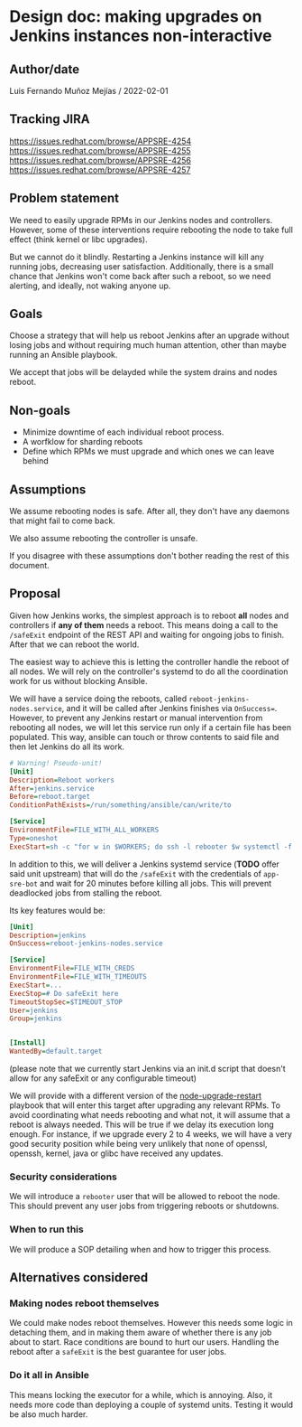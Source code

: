 # Design doc: making upgrades on Jenkins instances non-interactive

## Author/date

Luis Fernando Muñoz Mejías / 2022-02-01

## Tracking JIRA

https://issues.redhat.com/browse/APPSRE-4254
https://issues.redhat.com/browse/APPSRE-4255
https://issues.redhat.com/browse/APPSRE-4256
https://issues.redhat.com/browse/APPSRE-4257

## Problem statement

We need to easily upgrade RPMs in our Jenkins nodes and
controllers. However, some of these interventions require rebooting
the node to take full effect (think kernel or libc upgrades).

But we cannot do it blindly. Restarting a Jenkins instance will kill
any running jobs, decreasing user satisfaction. Additionally, there is
a small chance that Jenkins won't come back after such a reboot, so we
need alerting, and ideally, not waking anyone up.

## Goals

Choose a strategy that will help us reboot Jenkins after an upgrade
without losing jobs and without requiring much human attention, other
than maybe running an Ansible playbook.

We accept that jobs will be delayded while the system drains and nodes
reboot.

## Non-goals

* Minimize downtime of each individual reboot process.
* A worfklow for sharding reboots
* Define which RPMs we must upgrade and which ones we can leave behind

## Assumptions

We assume rebooting nodes is safe. After all, they don't have any
daemons that might fail to come back.

We also assume rebooting the controller is unsafe.

If you disagree with these assumptions don't bother reading the rest
of this document.

## Proposal

Given how Jenkins works, the simplest approach is to reboot **all**
nodes and controllers if **any of them** needs a reboot. This means
doing a call to the `/safeExit` endpoint of the REST API and waiting
for ongoing jobs to finish. After that we can reboot the world.

The easiest way to achieve this is letting the controller handle the
reboot of all nodes.  We will rely on the controller's systemd to do
all the coordination work for us without blocking Ansible.

We will have a service doing the reboots, called
`reboot-jenkins-nodes.service`, and it will be called after Jenkins
finishes via `OnSuccess=`. However, to prevent any Jenkins restart or
manual intervention from rebooting all nodes, we will let this service
run only if a certain file has been populated. This way, ansible can
touch or throw contents to said file and then let Jenkins do all its
work.

``` ini
# Warning! Pseudo-unit!
[Unit]
Description=Reboot workers
After=jenkins.service
Before=reboot.target
ConditionPathExists=/run/something/ansible/can/write/to

[Service]
EnvironmentFile=FILE_WITH_ALL_WORKERS
Type=oneshot
ExecStart=sh -c "for w in $WORKERS; do ssh -l rebooter $w systemctl -f reboot; done"
```

In addition to this, we will deliver a Jenkins systemd service
(**TODO** offer said unit upstream) that will do the `/safeExit` with
the credentials of `app-sre-bot` and wait for 20 minutes before killing all
jobs.  This will prevent deadlocked jobs from stalling the reboot.

Its key features would be:

``` ini
[Unit]
Description=jenkins
OnSuccess=reboot-jenkins-nodes.service

[Service]
EnvironmentFile=FILE_WITH_CREDS
EnvironmentFile=FILE_WITH_TIMEOUTS
ExecStart=...
ExecStop=# Do safeExit here
TimeoutStopSec=$TIMEOUT_STOP
User=jenkins
Group=jenkins


[Install]
WantedBy=default.target
```

(please note that we currently start Jenkins via an init.d script that
doesn't allow for any safeExit or any configurable timeout)

We will provide with a different version of the
[node-upgrade-restart](https://gitlab.cee.redhat.com/app-sre/infra/blob/master/ansible/playbooks/node-upgrade-restart.yml)
playbook that will enter this target after upgrading any relevant
RPMs. To avoid coordinating what needs rebooting and what not, it
will assume that a reboot is always needed. This will be true if we
delay its execution long enough. For instance, if we upgrade every 2
to 4 weeks, we will have a very good security position while being
very unlikely that none of openssl, openssh, kernel, java or glibc
have received any updates.

### Security considerations

We will introduce a `rebooter` user that will be allowed to reboot the
node. This should prevent any user jobs from triggering reboots or
shutdowns.

### When to run this

We will produce a SOP detailing when and how to trigger this process.

## Alternatives considered

### Making nodes reboot themselves

We could make nodes reboot themselves. However this needs some logic
in detaching them, and in making them aware of whether there is any
job about to start. Race conditions are bound to hurt our
users. Handling the reboot after a `safeExit` is the best guarantee
for user jobs.

### Do it all in Ansible

This means locking the executor for a while, which is annoying. Also,
it needs more code than deploying a couple of systemd units. Testing
it would be also much harder.
